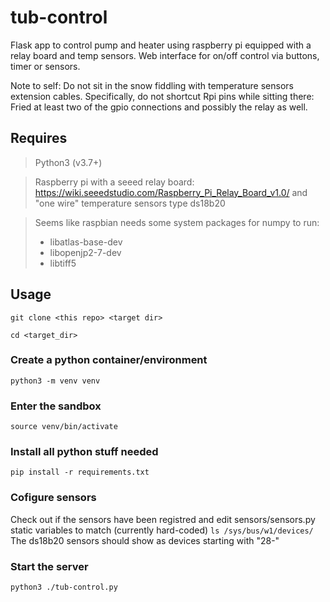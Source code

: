 # tub-control
Flask app to control pump and heater using raspberry pi equipped with a relay
board and temp sensors. Web interface for on/off control via buttons, timer
or sensors.

Note to self: Do not sit in the snow fiddling with temperature sensors extension
cables. Specifically, do not shortcut Rpi pins while sitting there: Fried at
least two of the gpio connections and possibly the relay as well.

## Requires
> Python3 (v3.7+)

> Raspberry pi with a seeed relay board: https://wiki.seeedstudio.com/Raspberry_Pi_Relay_Board_v1.0/
> and "one wire" temperature sensors type ds18b20

> Seems like raspbian needs some system packages for numpy to run:
> - libatlas-base-dev
> - libopenjp2-7-dev
> - libtiff5

## Usage
`git clone <this repo> <target dir>`

`cd <target_dir>`

### Create a python container/environment
`python3 -m venv venv`

### Enter the sandbox
`source venv/bin/activate`

### Install all python stuff needed
`pip install -r requirements.txt`

### Cofigure sensors
Check out if the sensors have been registred and edit sensors/sensors.py static variables to match (currently hard-coded)
`ls /sys/bus/w1/devices/`
The ds18b20 sensors should show as devices starting with "28-"

### Start the server
`python3 ./tub-control.py`
